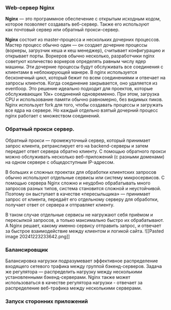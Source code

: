 ### Web-сервер Nginx
**Nginx** ― это программное обеспечение с открытым исходным кодом, которое позволяет создавать веб-сервер. Также его используют как почтовый сервер или обратный прокси-сервер.

**Nginx** состоит из master-процесса и нескольких дочерних процессов. Мастер процесс обычно один — он создает дочерние процессы (воркеры, загрузчик кеша и кеш менеджер), считывает конфигурацию и открывает порты. Воркеров обычно несколько, разработчики nginx советуют количество воркеров определять равным числу ядер машины. Эти дочерние процессы будут обслуживать все соединения с клиентами в неблокирующей манере. В nginx используется бесконечный цикл, который бежит по всем соединениями и отвечает на запросы клиентов. Когда соединение закрывается, оно удаляется из eventloop. Это решение идеально подходит для проектов, которые обслуживающих 10к+ соединений одновременно. При этом, загрузка CPU и использование памяти обычно равномерно, без видимых пиков. Nginx использует fork для того, чтобы создавать процессы и загружать все ядра на сервере. Но каждый отдельно взятый дочерний процесс nginx работает с множеством соединений.
### Обратный прокси сервер.
Обратный прокси — промежуточный сервер, который принимает запрос клиента, ретранслирует его на backend-серверы и затем передает ответ сервера обратно клиенту. С помощью обратного прокси можно обслуживать несколько веб-приложений (с разными доменами) на одном сервере с общедоступным IP-адресом.

В больших и сложных проектах для обработки клиентских запросов обычно используют отдельные сервисы или систему микросервисов. С помощью сервера Nginx сложно и неудобно обрабатывать много запросов разных типов, система становится сложной и неустойчивой. Поэтому он выступает в качестве «пересыльщика» — принимает запрос от клиента, передаёт его отдельному серверу для обработки, получает ответ от сервера и отправляет клиенту.

В таком случае отдельные сервисы не нагружают себя приёмом и пересылкой запросов, а только максимально быстро их обрабатывают. А Nginx решает, какому именно сервису отправить запрос, и отвечает за быстрое взаимодействие между клиентом и логикой сайта.
![[Pasted image 20241223233642.png]]

### Балансировщик
Балансировка нагрузки подразумевает эффективное распределение входящего сетевого трафика между группой бэкенд-серверов. Задача же регулятора — распределить нагрузку между несколькими установленными бэкенд-серверами.
Nginx также может использоваться в качестве регулятора нагрузки - отвечает за распределение веб-трафика между несколькими серверами.

### Запуск сторонних приложений